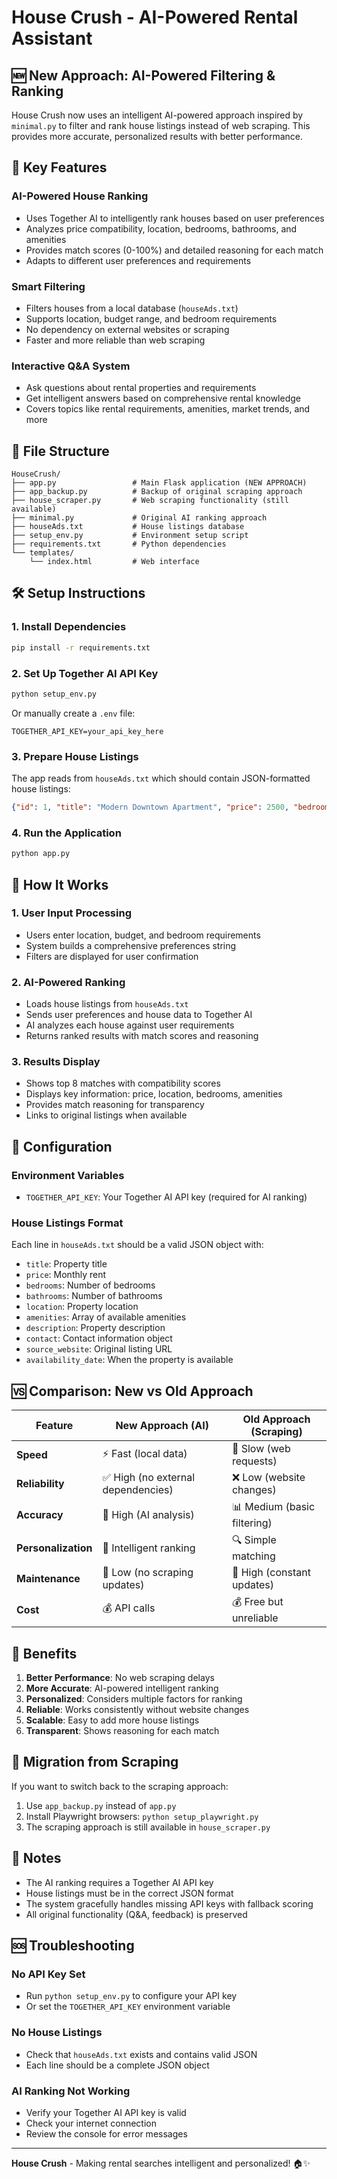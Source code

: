 # House Crush - AI-Powered Rental Assistant

## 🆕 New Approach: AI-Powered Filtering & Ranking

House Crush now uses an intelligent AI-powered approach inspired by `minimal.py` to filter and rank house listings instead of web scraping. This provides more accurate, personalized results with better performance.

## 🚀 Key Features

### **AI-Powered House Ranking**
- Uses Together AI to intelligently rank houses based on user preferences
- Analyzes price compatibility, location, bedrooms, bathrooms, and amenities
- Provides match scores (0-100%) and detailed reasoning for each match
- Adapts to different user preferences and requirements

### **Smart Filtering**
- Filters houses from a local database (`houseAds.txt`)
- Supports location, budget range, and bedroom requirements
- No dependency on external websites or scraping
- Faster and more reliable than web scraping

### **Interactive Q&A System**
- Ask questions about rental properties and requirements
- Get intelligent answers based on comprehensive rental knowledge
- Covers topics like rental requirements, amenities, market trends, and more

## 📁 File Structure

```
HouseCrush/
├── app.py                 # Main Flask application (NEW APPROACH)
├── app_backup.py          # Backup of original scraping approach
├── house_scraper.py       # Web scraping functionality (still available)
├── minimal.py             # Original AI ranking approach
├── houseAds.txt           # House listings database
├── setup_env.py           # Environment setup script
├── requirements.txt       # Python dependencies
└── templates/
    └── index.html         # Web interface
```

## 🛠️ Setup Instructions

### 1. **Install Dependencies**
```bash
pip install -r requirements.txt
```

### 2. **Set Up Together AI API Key**
```bash
python setup_env.py
```
Or manually create a `.env` file:
```
TOGETHER_API_KEY=your_api_key_here
```

### 3. **Prepare House Listings**
The app reads from `houseAds.txt` which should contain JSON-formatted house listings:
```json
{"id": 1, "title": "Modern Downtown Apartment", "price": 2500, "bedrooms": 2, "bathrooms": 2, "location": "Downtown", "amenities": ["gym", "parking", "pool"], "description": "Beautiful modern apartment...", "contact": {"name": "John Smith", "phone": "555-0123", "email": "john.smith@realty.com"}, "source_website": "https://realty.com/listings/123", "availability_date": "2024-04-01"}
```

### 4. **Run the Application**
```bash
python app.py
```

## 🎯 How It Works

### **1. User Input Processing**
- Users enter location, budget, and bedroom requirements
- System builds a comprehensive preferences string
- Filters are displayed for user confirmation

### **2. AI-Powered Ranking**
- Loads house listings from `houseAds.txt`
- Sends user preferences and house data to Together AI
- AI analyzes each house against user requirements
- Returns ranked results with match scores and reasoning

### **3. Results Display**
- Shows top 8 matches with compatibility scores
- Displays key information: price, location, bedrooms, amenities
- Provides match reasoning for transparency
- Links to original listings when available

## 🔧 Configuration

### **Environment Variables**
- `TOGETHER_API_KEY`: Your Together AI API key (required for AI ranking)

### **House Listings Format**
Each line in `houseAds.txt` should be a valid JSON object with:
- `title`: Property title
- `price`: Monthly rent
- `bedrooms`: Number of bedrooms
- `bathrooms`: Number of bathrooms
- `location`: Property location
- `amenities`: Array of available amenities
- `description`: Property description
- `contact`: Contact information object
- `source_website`: Original listing URL
- `availability_date`: When the property is available

## 🆚 Comparison: New vs Old Approach

| Feature | New Approach (AI) | Old Approach (Scraping) |
|---------|------------------|------------------------|
| **Speed** | ⚡ Fast (local data) | 🐌 Slow (web requests) |
| **Reliability** | ✅ High (no external dependencies) | ❌ Low (website changes) |
| **Accuracy** | 🎯 High (AI analysis) | 📊 Medium (basic filtering) |
| **Personalization** | 🧠 Intelligent ranking | 🔍 Simple matching |
| **Maintenance** | 🔧 Low (no scraping updates) | 🔧 High (constant updates) |
| **Cost** | 💰 API calls | 💰 Free but unreliable |

## 🚀 Benefits

1. **Better Performance**: No web scraping delays
2. **More Accurate**: AI-powered intelligent ranking
3. **Personalized**: Considers multiple factors for ranking
4. **Reliable**: Works consistently without website changes
5. **Scalable**: Easy to add more house listings
6. **Transparent**: Shows reasoning for each match

## 🔄 Migration from Scraping

If you want to switch back to the scraping approach:
1. Use `app_backup.py` instead of `app.py`
2. Install Playwright browsers: `python setup_playwright.py`
3. The scraping approach is still available in `house_scraper.py`

## 📝 Notes

- The AI ranking requires a Together AI API key
- House listings must be in the correct JSON format
- The system gracefully handles missing API keys with fallback scoring
- All original functionality (Q&A, feedback) is preserved

## 🆘 Troubleshooting

### **No API Key Set**
- Run `python setup_env.py` to configure your API key
- Or set the `TOGETHER_API_KEY` environment variable

### **No House Listings**
- Check that `houseAds.txt` exists and contains valid JSON
- Each line should be a complete JSON object

### **AI Ranking Not Working**
- Verify your Together AI API key is valid
- Check your internet connection
- Review the console for error messages

---

**House Crush** - Making rental searches intelligent and personalized! 🏠✨ 